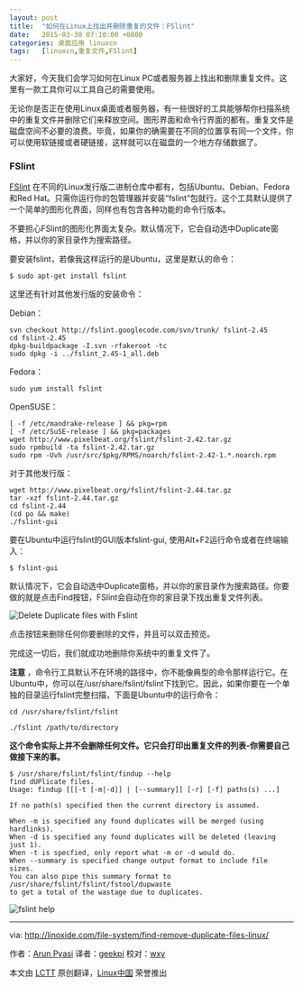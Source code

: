 ```yaml
---
layout: post
title:	"如何在Linux上找出并删除重复的文件：FSlint"
date:	2015-03-30 07:10:00 +0800 
categories:	桌面应用 linuxcn 
tags:	[linuxcn,重复文件,FSlint]
---
```



大家好，今天我们会学习如何在Linux PC或者服务器上找出和删除重复文件。这里有一款工具你可以工具自己的需要使用。


无论你是否正在使用Linux桌面或者服务器，有一些很好的工具能够帮你扫描系统中的重复文件并删除它们来释放空间。图形界面和命令行界面的都有。重复文件是磁盘空间不必要的浪费。毕竟，如果你的确需要在不同的位置享有同一个文件，你可以使用软链接或者硬链接，这样就可以在磁盘的一个地方存储数据了。


### FSlint


[FSlint](http://www.pixelbeat.org/fslint/) 在不同的Linux发行版二进制仓库中都有，包括Ubuntu、Debian、Fedora和Red Hat。只需你运行你的包管理器并安装“fslint”包就行。这个工具默认提供了一个简单的图形化界面，同样也有包含各种功能的命令行版本。


不要担心FSlint的图形化界面太复杂。默认情况下，它会自动选中Duplicate窗格，并以你的家目录作为搜索路径。


要安装fslint，若像我这样运行的是Ubuntu，这里是默认的命令：



```
$ sudo apt-get install fslint

```

这里还有针对其他发行版的安装命令：


Debian：



```
svn checkout http://fslint.googlecode.com/svn/trunk/ fslint-2.45
cd fslint-2.45
dpkg-buildpackage -I.svn -rfakeroot -tc
sudo dpkg -i ../fslint_2.45-1_all.deb

```

Fedora：



```
sudo yum install fslint

```

OpenSUSE：



```
[ -f /etc/mandrake-release ] && pkg=rpm
[ -f /etc/SuSE-release ] && pkg=packages
wget http://www.pixelbeat.org/fslint/fslint-2.42.tar.gz
sudo rpmbuild -ta fslint-2.42.tar.gz
sudo rpm -Uvh /usr/src/$pkg/RPMS/noarch/fslint-2.42-1.*.noarch.rpm

```

对于其他发行版：



```
wget http://www.pixelbeat.org/fslint/fslint-2.44.tar.gz
tar -xzf fslint-2.44.tar.gz
cd fslint-2.44
(cd po && make)
./fslint-gui

```

要在Ubuntu中运行fslint的GUI版本fslint-gui, 使用Alt+F2运行命令或者在终端输入：



```
$ fslint-gui

```

默认情况下，它会自动选中Duplicate窗格，并以你的家目录作为搜索路径。你要做的就是点击Find按钮，FSlint会自动在你的家目录下找出重复文件列表。


![Delete Duplicate files with Fslint](/Asserts/Images//attachment/album/201503/29/201315q2phszph3ip2spsz.png)


点击按钮来删除任何你要删除的文件，并且可以双击预览。


完成这一切后，我们就成功地删除你系统中的重复文件了。


**注意** ，命令行工具默认不在环境的路径中，你不能像典型的命令那样运行它。在Ubuntu中，你可以在/usr/share/fslint/fslint下找到它。因此，如果你要在一个单独的目录运行fslint完整扫描，下面是Ubuntu中的运行命令：



```
cd /usr/share/fslint/fslint

./fslint /path/to/directory

```

**这个命令实际上并不会删除任何文件。它只会打印出重复文件的列表-你需要自己做接下来的事。**



```
$ /usr/share/fslint/fslint/findup --help
find dUPlicate files.
Usage: findup [[[-t [-m|-d]] | [--summary]] [-r] [-f] paths(s) ...]

If no path(s) specified then the current directory is assumed.

When -m is specified any found duplicates will be merged (using hardlinks).
When -d is specified any found duplicates will be deleted (leaving just 1).
When -t is specfied, only report what -m or -d would do.
When --summary is specified change output format to include file sizes.
You can also pipe this summary format to /usr/share/fslint/fslint/fstool/dupwaste
to get a total of the wastage due to duplicates.

```

![fslint help](/Asserts/Images//attachment/album/201503/29/201317rhoizhd4zozqam80.png)




---


via: <http://linoxide.com/file-system/find-remove-duplicate-files-linux/>


作者：[Arun Pyasi](http://linoxide.com/author/arunp/) 译者：[geekpi](https://github.com/geekpi) 校对：[wxy](https://github.com/wxy)


本文由 [LCTT](https://github.com/LCTT/TranslateProject) 原创翻译，[Linux中国](http://linux.cn/) 荣誉推出
